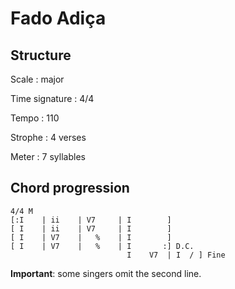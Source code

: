 # Fado Adiça

## Structure

Scale
:   major

Time signature
:   4/4

Tempo
:   110

Strophe
:   4 verses

Meter
:   7 syllables

## Chord progression

```
4/4 M
[:I    | ii    | V7     | I        ]
[ I    | ii    | V7     | I        ]
[ I    | V7    |   %    | I        ]
[ I    | V7    |   %    | I       :] D.C.
                          I    V7  | I  / ] Fine
```

**Important**: some singers omit the second line.

<!--
vim:syntax=markdown:sw=4:ts=4:et
-->
